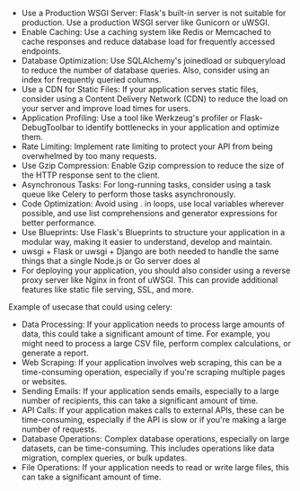 - Use a Production WSGI Server: Flask's built-in server is not suitable for production. Use a production WSGI server like Gunicorn or uWSGI.  
- Enable Caching: Use a caching system like Redis or Memcached to cache responses and reduce database load for frequently accessed endpoints.  
- Database Optimization: Use SQLAlchemy's joinedload or subqueryload to reduce the number of database queries. Also, consider using an index for frequently queried columns.  
- Use a CDN for Static Files: If your application serves static files, consider using a Content Delivery Network (CDN) to reduce the load on your server and improve load times for users.  
- Application Profiling: Use a tool like Werkzeug's profiler or Flask-DebugToolbar to identify bottlenecks in your application and optimize them.  
- Rate Limiting: Implement rate limiting to protect your API from being overwhelmed by too many requests.  
- Use Gzip Compression: Enable Gzip compression to reduce the size of the HTTP response sent to the client.  
- Asynchronous Tasks: For long-running tasks, consider using a task queue like Celery to perform those tasks asynchronously.  
- Code Optimization: Avoid using . in loops, use local variables wherever possible, and use list comprehensions and generator expressions for better performance.  
- Use Blueprints: Use Flask's Blueprints to structure your application in a modular way, making it easier to understand, develop and maintain.
- uwsgi + Flask or uwsgi + Django are both needed to handle the same things that a single Node.js or Go server does al
- For deploying your application, you should also consider using a reverse proxy server like Nginx in front of uWSGI. This can provide additional features like static file serving, SSL, and more.


Example of usecase that could using celery:
- Data Processing: If your application needs to process large amounts of data, this could take a significant amount of time. For example, you might need to process a large CSV file, perform complex calculations, or generate a report.  
- Web Scraping: If your application involves web scraping, this can be a time-consuming operation, especially if you're scraping multiple pages or websites.  
- Sending Emails: If your application sends emails, especially to a large number of recipients, this can take a significant amount of time.  
- API Calls: If your application makes calls to external APIs, these can be time-consuming, especially if the API is slow or if you're making a large number of requests.  
- Database Operations: Complex database operations, especially on large datasets, can be time-consuming. This includes operations like data migration, complex queries, or bulk updates.  
- File Operations: If your application needs to read or write large files, this can take a significant amount of time.
